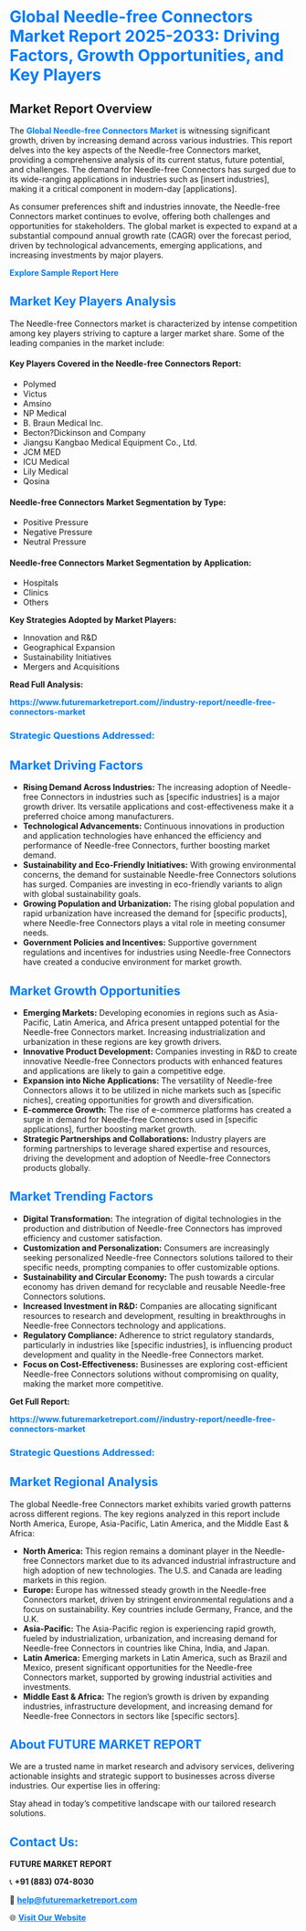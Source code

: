 <h1 style="color: #007BFF;">Global Needle-free Connectors Market Report 2025-2033: Driving Factors, Growth Opportunities, and Key Players</h1>

<section id="overview">
<h2>Market Report Overview</h2>
<p>The <a href="https://www.futuremarketreport.com//industry-report/needle-free-connectors-market" style="color: #007BFF; text-decoration: none;"><strong>Global Needle-free Connectors Market</strong></a> is witnessing significant growth, driven by increasing demand across various industries. This report delves into the key aspects of the Needle-free Connectors market, providing a comprehensive analysis of its current status, future potential, and challenges. The demand for Needle-free Connectors has surged due to its wide-ranging applications in industries such as [insert industries], making it a critical component in modern-day [applications].</p>
<p>As consumer preferences shift and industries innovate, the Needle-free Connectors market continues to evolve, offering both challenges and opportunities for stakeholders. The global market is expected to expand at a substantial compound annual growth rate (CAGR) over the forecast period, driven by technological advancements, emerging applications, and increasing investments by major players.</p>
</section>

<section id="overview">
<p><a href="https://www.futuremarketreport.com//request-sample/reportId=64528" style="color: #007BFF; text-decoration: none;"><strong>Explore Sample Report Here</strong></a></p>
</section>

<section id="key-players">
<h2 style="color: #007BFF;">Market Key Players Analysis</h2>
<p>The Needle-free Connectors market is characterized by intense competition among key players striving to capture a larger market share. Some of the leading companies in the market include:</p>
<h4>Key Players Covered in the Needle-free Connectors Report:</h4>
<ul><li>Polymed</li><li>Victus</li><li>Amsino</li><li>NP Medical</li><li>B. Braun Medical Inc.</li><li>Becton?Dickinson and Company</li><li>Jiangsu Kangbao Medical Equipment Co., Ltd.</li><li>JCM MED</li><li>ICU Medical</li><li>Lily Medical</li><li>Qosina</li></ul>
<h4>Needle-free Connectors Market Segmentation by Type:</h4>
<ul><li>Positive Pressure</li><li>Negative Pressure</li><li>Neutral Pressure</li></ul>

<h4>Needle-free Connectors Market Segmentation by Application:</h4>
<ul><li>Hospitals</li><li>Clinics</li><li>Others</li></ul>
<p><strong>Key Strategies Adopted by Market Players:</strong></p>
<ul>
<li>Innovation and R&D</li>
<li>Geographical Expansion</li>
<li>Sustainability Initiatives</li>
<li>Mergers and Acquisitions</li>
</ul>
</section>

<section>
<p><strong>Read Full Analysis: </strong></p><a href="https://www.futuremarketreport.com//industry-report/needle-free-connectors-market" style="color: #007BFF; text-decoration: none;"><strong>https://www.futuremarketreport.com//industry-report/needle-free-connectors-market</strong></a>
<h3 style="color: #007BFF;">Strategic Questions Addressed:</h3>
</section>

<section id="driving-factors">
<h2 style="color: #007BFF;">Market Driving Factors</h2>
<ul>
<li><strong>Rising Demand Across Industries:</strong> The increasing adoption of Needle-free Connectors in industries such as [specific industries] is a major growth driver. Its versatile applications and cost-effectiveness make it a preferred choice among manufacturers.</li>
<li><strong>Technological Advancements:</strong> Continuous innovations in production and application technologies have enhanced the efficiency and performance of Needle-free Connectors, further boosting market demand.</li>
<li><strong>Sustainability and Eco-Friendly Initiatives:</strong> With growing environmental concerns, the demand for sustainable Needle-free Connectors solutions has surged. Companies are investing in eco-friendly variants to align with global sustainability goals.</li>
<li><strong>Growing Population and Urbanization:</strong> The rising global population and rapid urbanization have increased the demand for [specific products], where Needle-free Connectors plays a vital role in meeting consumer needs.</li>
<li><strong>Government Policies and Incentives:</strong> Supportive government regulations and incentives for industries using Needle-free Connectors have created a conducive environment for market growth.</li>
</ul>
</section>

<section id="growth-opportunities">
<h2 style="color: #007BFF;">Market Growth Opportunities</h2>
<ul>
<li><strong>Emerging Markets:</strong> Developing economies in regions such as Asia-Pacific, Latin America, and Africa present untapped potential for the Needle-free Connectors market. Increasing industrialization and urbanization in these regions are key growth drivers.</li>
<li><strong>Innovative Product Development:</strong> Companies investing in R&D to create innovative Needle-free Connectors products with enhanced features and applications are likely to gain a competitive edge.</li>
<li><strong>Expansion into Niche Applications:</strong> The versatility of Needle-free Connectors allows it to be utilized in niche markets such as [specific niches], creating opportunities for growth and diversification.</li>
<li><strong>E-commerce Growth:</strong> The rise of e-commerce platforms has created a surge in demand for Needle-free Connectors used in [specific applications], further boosting market growth.</li>
<li><strong>Strategic Partnerships and Collaborations:</strong> Industry players are forming partnerships to leverage shared expertise and resources, driving the development and adoption of Needle-free Connectors products globally.</li>
</ul>
</section>

<section id="trending-factors">
<h2 style="color: #007BFF;">Market Trending Factors</h2>
<ul>
<li><strong>Digital Transformation:</strong> The integration of digital technologies in the production and distribution of Needle-free Connectors has improved efficiency and customer satisfaction.</li>
<li><strong>Customization and Personalization:</strong> Consumers are increasingly seeking personalized Needle-free Connectors solutions tailored to their specific needs, prompting companies to offer customizable options.</li>
<li><strong>Sustainability and Circular Economy:</strong> The push towards a circular economy has driven demand for recyclable and reusable Needle-free Connectors solutions.</li>
<li><strong>Increased Investment in R&D:</strong> Companies are allocating significant resources to research and development, resulting in breakthroughs in Needle-free Connectors technology and applications.</li>
<li><strong>Regulatory Compliance:</strong> Adherence to strict regulatory standards, particularly in industries like [specific industries], is influencing product development and quality in the Needle-free Connectors market.</li>
<li><strong>Focus on Cost-Effectiveness:</strong> Businesses are exploring cost-efficient Needle-free Connectors solutions without compromising on quality, making the market more competitive.</li>
</ul>
</section>

<section>
<p><strong>Get Full Report: </strong></p><a href="https://www.futuremarketreport.com//industry-report/needle-free-connectors-market" style="color: #007BFF; text-decoration: none;"><strong>https://www.futuremarketreport.com//industry-report/needle-free-connectors-market</strong></a>
<h3 style="color: #007BFF;">Strategic Questions Addressed:</h3>
</section>


<section id="regional-analysis">
<h2 style="color: #007BFF;">Market Regional Analysis</h2>
<p>The global Needle-free Connectors market exhibits varied growth patterns across different regions. The key regions analyzed in this report include North America, Europe, Asia-Pacific, Latin America, and the Middle East & Africa:</p>
<ul>
<li><strong>North America:</strong> This region remains a dominant player in the Needle-free Connectors market due to its advanced industrial infrastructure and high adoption of new technologies. The U.S. and Canada are leading markets in this region.</li>
<li><strong>Europe:</strong> Europe has witnessed steady growth in the Needle-free Connectors market, driven by stringent environmental regulations and a focus on sustainability. Key countries include Germany, France, and the U.K.</li>
<li><strong>Asia-Pacific:</strong> The Asia-Pacific region is experiencing rapid growth, fueled by industrialization, urbanization, and increasing demand for Needle-free Connectors in countries like China, India, and Japan.</li>
<li><strong>Latin America:</strong> Emerging markets in Latin America, such as Brazil and Mexico, present significant opportunities for the Needle-free Connectors market, supported by growing industrial activities and investments.</li>
<li><strong>Middle East & Africa:</strong> The region’s growth is driven by expanding industries, infrastructure development, and increasing demand for Needle-free Connectors in sectors like [specific sectors].</li>
</ul>
</section>

<footer>
<h2 style="color: #007BFF;">About FUTURE MARKET REPORT</h2>
<p>We are a trusted name in market research and advisory services, delivering actionable insights and strategic support to businesses across diverse industries. Our expertise lies in offering:</p>

<p>Stay ahead in today’s competitive landscape with our tailored research solutions.</p>

<h2 style="color: #007BFF;">Contact Us:</h2>
<p><strong>FUTURE MARKET REPORT</strong></p>
<p>📞 <strong>+91 (883) 074-8030</strong></p>
<p>📧 <strong><a href="mailto:help@futuremarketreport.com" style="color: #007BFF;">help@futuremarketreport.com</a></strong></p>
<p>🌐 <strong><a href="https://www.futuremarketreport.com/" style="color: #007BFF;">Visit Our Website</a></strong></p>
</footer>